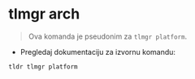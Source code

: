# tlmgr arch

> Ova komanda je pseudonim za `tlmgr platform`.

- Pregledaj dokumentaciju za izvornu komandu:

`tldr tlmgr platform`
